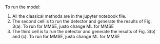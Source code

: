 To run the model:

  1. All the classical methods are in the jupyter notebook file. 
  2. The second cell is to run the detector and generate the results of Fig. 3(a). To run for MMSE, justo change ML for MMSE
  3. The third cell is to run the detector and generate the results of Fig. 3(b) and (c). To run for MMSE, justo change ML for MMSE
